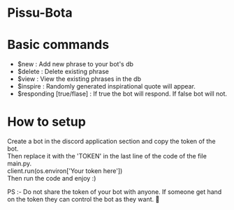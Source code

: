 # Pissu-Bota

# Basic commands
  - $new : Add new phrase to your bot's db
  - $delete : Delete existing phrase
  - $view : View the existing phrases in the db
  - $inspire : Randomly generated inspirational quote will appear. 
  - $responding [true/flase] : If true the bot will respond. If false bot will not.
# How to setup
 Create a bot in the discord application section and copy the token of the bot. </br>
 Then replace it with the 'TOKEN' in the last line of the code of the file main.py. </br>
 client.run(os.environ['Your token here']) </br>
 Then run the code and enjoy :)

PS :- Do not share the token of your bot with anyone. If someone get hand on the token they can control the bot as they want. 😬

